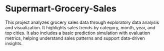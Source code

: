 # Supermart-Grocery-Sales
This project analyzes grocery sales data through exploratory data analysis and visualization. It highlights sales trends by category, month, year, and top cities. It also includes a basic prediction simulation with evaluation metrics, helping understand sales patterns and support data-driven insights.
